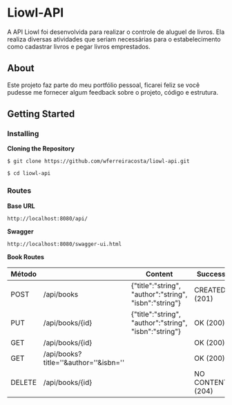 # Liowl-API

A API Liowl foi desenvolvida para realizar o controle de aluguel de livros. Ela realiza diversas atividades que seriam necessárias para o estabelecimento como cadastrar livros e pegar livros emprestados.

## About

Este projeto faz parte do meu portfólio pessoal, ficarei feliz se você pudesse me fornecer algum feedback sobre o projeto, código e estrutura.

## Getting Started
### Installing

**Cloning the Repository**

```
$ git clone https://github.com/wferreiracosta/liowl-api.git

$ cd liowl-api
```
### Routes

**Base URL**
```
http://localhost:8080/api/
```

**Swagger**

```
http://localhost:8080/swagger-ui.html
```

**Book Routes**

| Método |                                       | Content                                                | Success          | Error | Observação |
|--------|---------------------------------------|--------------------------------------------------------|------------------|-------|------------|
| POST   | /api/books                            | {"title":"string", "author":"string", "isbn":"string"} | CREATED (201)    |       |            |
| PUT    | /api/books/{id}                       | {"title":"string", "author":"string", "isbn":"string"} | OK (200)         |       |            |
| GET    | /api/books/{id}                       |                                                        | OK (200)         |       |            |
| GET    | /api/books?title=''&author=''&isbn='' |                                                        | OK (200)         |       |            |
| DELETE | /api/books/{id}                       |                                                        | NO CONTENT (204) |       |            |